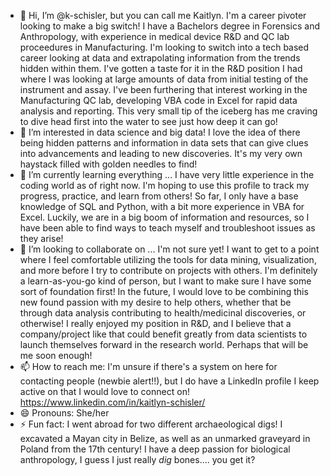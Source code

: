 - 👋 Hi, I’m @k-schisler, but you can call me Kaitlyn. I'm a career pivoter looking to make a big switch! I have a Bachelors degree in Forensics and Anthropology, with experience in medical device R&D and QC lab proceedures in Manufacturing. I'm looking to switch into a tech based career looking at data and extrapolating information from the trends hidden within them. I've gotten a taste for it in the R&D position I had where I was looking at large amounts of data from initial testing of the instrument and assay. I've been furthering that interest working in the Manufacturing QC lab, developing VBA code in Excel for rapid data analysis and reporting. This very small tip of the iceberg has me craving to dive head first into the water to see just how deep it can go!
- 👀 I’m interested in data science and big data! I love the idea of there being hidden patterns and information in data sets that can give clues into advancements and leading to new discoveries. It's my very own haystack filled with golden needles to find!
- 🌱 I’m currently learning everything ... I have very little experience in the coding world as of right now. I'm hoping to use this profile to track my progress, practice, and learn from others! So far, I only have a base knowledge of SQL and Python, with a bit more experience in VBA for Excel. Luckily, we are in a big boom of information and resources, so I have been able to find ways to teach myself and troubleshoot issues as they arise!
- 💞️ I’m looking to collaborate on ... I'm not sure yet! I want to get to a point where I feel comfortable utilizing the tools for data mining, visualization, and more before I try to contribute on projects with others. I'm definitely a learn-as-you-go kind of person, but I want to make sure I have some sort of foundation first! In the future, I would love to be combining this new found passion with my desire to help others, whether that be through data analysis contributing to health/medicinal discoveries, or otherwise! I really enjoyed my position in R&D, and I believe that a company/project like that could benefit greatly from data scientists to launch themselves forward in the research world. Perhaps that will be me soon enough!
- 📫 How to reach me: I'm unsure if there's a system on here for contacting people (newbie alert!!), but I do have a LinkedIn profile I keep active on that I would love to connect on! https://www.linkedin.com/in/kaitlyn-schisler/
- 😄 Pronouns: She/her
- ⚡ Fun fact: I went abroad for two different archaeological digs! I excavated a Mayan city in Belize, as well as an unmarked graveyard in Poland from the 17th century! I have a deep passion for biological anthropology, I guess I just really *dig* bones.... you get it?

<!---
k-schisler/k-schisler is a ✨ special ✨ repository because its `README.md` (this file) appears on your GitHub profile.
You can click the Preview link to take a look at your changes.
--->
